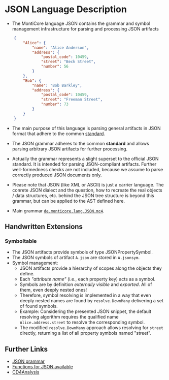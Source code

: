 <!-- (c) https://github.com/MontiCore/monticore -->
# JSON Language Description

* The MontiCore language JSON contains the grammar 
  and symbol management infrastructure for parsing and processing 
  JSON artifacts
```json
    {
        "Alice": {
            "name": "Alice Anderson",
            "address": {
                "postal_code": 10459,
                "street": "Beck Street",
                "number": 56
            }
        },
        "Bob": {
            "name": "Bob Barkley",
            "address": {
                "postal_code": 10459,
                "street": "Freeman Street",
                "number": 73
            }
        }
    }
```
* The main purpose of this language is parsing general artifacts in JSON format
  that adhere to the common [standard](http://www.ecma-international.org/publications/files/ECMA-ST/ECMA-404.pdf).
* The JSON grammar adheres to the common **standard** and allows parsing 
  arbitrary JSON artifacts for further processing.
* Actually the grammar represents a slight superset to the official JSON standard. 
  It is intended for parsing JSON-compliant artifacts. Further well-formedness
  checks are not included, because we assume to parse correctly produced JSON 
  documents only.
* Please note that JSON (like XML or ASCII) is just a carrier language.
  The conrete JSON dialect and the question, how to recreate the
  real objects / data structures, etc. behind the JSON tree structure
  is beyond this grammar, but can be applied to the AST defined here.

* Main grammar [`de.monticore.lang.JSON.mc4`](src/main/grammars/de/monticore/lang/JSON.mc4).


## Handwritten Extensions

### Symboltable
* The JSON artifacts provide symbols of type JSONPropertySymbol. 
* The JSON symbols of artifact `A.json` are stored in `A.jsonsym`.
* Symbol management:
  * JSON artifacts provide a hierarchy of scopes along the objects they define.
  * Each *"attribute name"* (i.e., each property key) acts as a symbol.
  * Symbols are by definition *externally visible* and *exported*. 
    All of them, even deeply nested ones!
  * Therefore, symbol resolving is implemented in a way that even deeply nested 
    names are found by `resolve.DownMany` delivering a set of found symbols.
  * Example: Considering the presented JSON snippet, the default resolving 
    algorithm requires the qualified name `Alice.address.street` to resolve the 
    corresponding symbol.
  * The modified `resolve.DownMany` approach allows resolving for `street` 
    directly, returning a list of all property symbols named "street".

## Further Links 

* [JSON grammar](src/main/grammars/de/monticore/lang/JSON.mc4)
* [Functions for JSON available](./Readme.mc4)
* [CD4Analysis](https://git.rwth-aachen.de/monticore/cd4analysis/cd4analysis)

